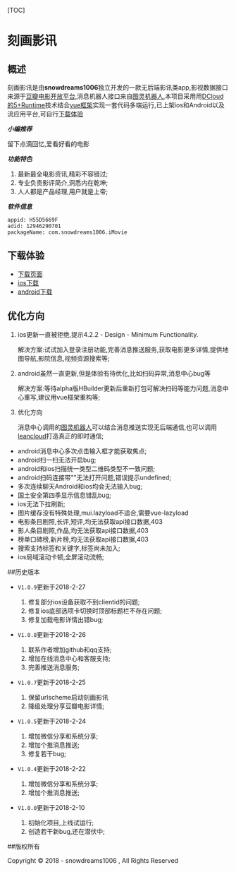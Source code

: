 [TOC] 

# 刻画影讯

## 概述

刻画影讯是由**snowdreams1006**独立开发的一款无后端影讯类app,影视数据接口来源于[豆瓣电影开放平台](https://developers.douban.com/),消息机器人接口来自[图灵机器人](http://www.tuling123.com/),本项目采用用[DCloud的5+Runtime](http://www.dcloud.io/ "DCloud官网")技术结合[vue框架](https://cn.vuejs.org/)实现一套代码多端运行,已上架ios和Android以及流应用平台,可自行[下载体验](http://m3w.cn/khyx)

***小编推荐***

留下点滴回忆,爱看好看的电影

***功能特色***

1. 最新最全电影资讯,精彩不容错过;
2. 专业负责影评简介,洞悉内在乾坤;
3. 人人都是产品经理,用户就是上帝;

***软件信息***

```
appid: H55D5669F
adid: 12946290701
packageName: com.snowdreams1006.iMovie
```

## 下载体验

* [下载页面](http://m3w.cn/khyx "下载页面")
* [ios下载](https://itunes.apple.com/cn/app/iMovie/id1347459801?mt=8) 
* [android下载](http://openbox.mobilem.360.cn/index/d/sid/3964380)

## 优化方向

1. ios更新一直被拒绝,提示4.2.2 - Design - Minimum Functionality.	

	解决方案:试试加入登录注册功能,完善消息推送服务,获取电影更多详情,提供地图导航,影院信息,视频资源搜索等;

2. android虽然一直更新,但是体验有待优化,比如扫码异常,消息中心bug等

	解决方案:等待alpha版HBuilder更新后重新打包可解决扫码等能力问题,消息中心重写,建议用vue框架重构等; 
	
3. 优化方向
	
	消息中心调用的[图灵机器人](http://www.tuling123.com/)可以结合消息推送实现无后端通信,也可以调用[leancloud](https://leancloud.cn/)打造真正的即时通信;
	
* android消息中心多次点击输入框才能获取焦点;
* android扫一扫无法开启bug;
* android和ios扫描统一类型二维码类型不一致问题;
* android扫码连接带""无法打开问题,错误提示undefined;
* 多次连续聊天Android和ios均会无法输入bug;
* 国土安全第四季显示信息错乱bug;
* ios无法下拉刷新;
* 图片缓存没有特殊处理,mui.lazyload不适合,需要vue-lazyload
* 电影条目剧照,长评,短评,均无法获取api接口数据,403
* 影人条目剧照,作品,均无法获取api接口数据,403
* 榜单口碑榜,新片榜,均无法获取api接口数据,403
* 搜索支持标签和关键字,标签尚未加入;
* ios局域滚动卡顿,全屏滚动流畅;

##历史版本

* `V1.0.9`更新于2018-2-27
	1. 修复部分ios设备获取不到clientid的问题;
	2. 修复ios底部选项卡切换时顶部标题栏不存在问题;
	3. 修复加载电影详情出错bug;

* `V1.0.8`更新于2018-2-26
	1. 联系作者增加github和qq支持;
	2. 增加在线消息中心和客服支持;
	3. 完善推送消息服务;

* `V1.0.7`更新于2018-2-25
	1. 保留urlscheme启动刻画影讯
	2. 降级处理分享豆瓣电影详情;
	
* `V1.0.5`更新于2018-2-24
	1. 增加微信分享和系统分享;
	2. 增加个推消息推送;
	3. 修复若干bug;

* `V1.0.4`更新于2018-2-22
	1. 增加微信分享和系统分享;
	2. 增加个推消息推送;

* `V1.0.0`更新于2018-2-10
	1. 初始化项目,上线试运行;
	2. 创造若干新bug,还在潜伏中;
    
##版权所有

Copyright &copy; 2018 - snowdreams1006 , All Rights Reserved 






